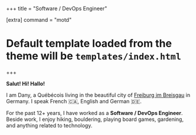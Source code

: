 +++
title = "Software / DevOps Engineer"

[extra]
command = "motd"
# Default template loaded from the theme will be `templates/index.html`
+++

**Salut! Hi! Hallo!**

I am Dany, a Québécois living in the beautiful city of [Freiburg im
Breisgau](https://en.wikipedia.org/wiki/Freiburg_im_Breisgau) in Germany. I
speak French 🇨🇦, English and German 🇩🇪.

For the past 12+ years, I have worked as a **Software / DevOps Engineer**.
Beside work, I enjoy hiking, bouldering, playing board games, gardening, and
anything related to technology.
